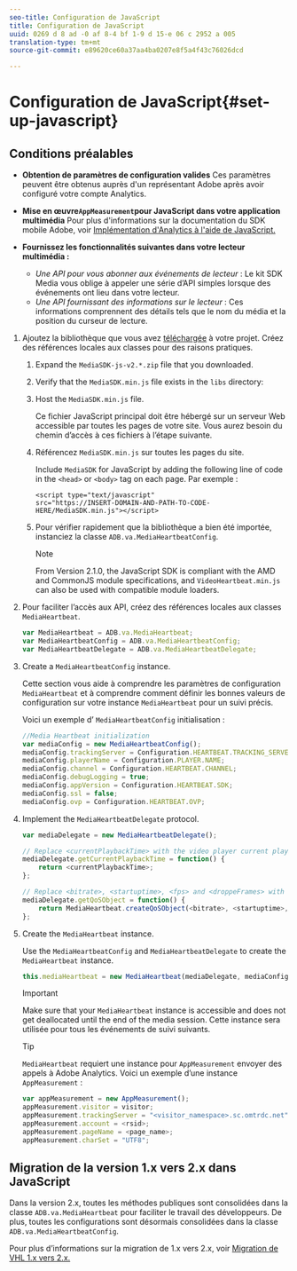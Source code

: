```yaml
---
seo-title: Configuration de JavaScript
title: Configuration de JavaScript
uuid: 0269 d 8 ad -0 af 8-4 bf 1-9 d 15-e 06 c 2952 a 005
translation-type: tm+mt
source-git-commit: e89620ce60a37aa4ba0207e8f5a4f43c76026dcd

---
```



# Configuration de JavaScript{#set-up-javascript}

## Conditions préalables

* **Obtention de paramètres
de configuration valides** Ces paramètres peuvent être obtenus auprès d'un représentant Adobe après avoir configuré votre compte Analytics.
* **Mise en œuvre`AppMeasurement`pour JavaScript dans votre application
multimédia** Pour plus d'informations sur la documentation du SDK mobile Adobe, voir [Implémentation d'Analytics à l'aide de JavaScript.](https://marketing.adobe.com/resources/help/en_US/sc/implement/js_implementation.html)

* **Fournissez les fonctionnalités suivantes dans votre lecteur multimédia :**

   * *Une API pour vous abonner aux événements de lecteur* : Le kit SDK Media vous oblige à appeler une série d’API simples lorsque des événements ont lieu dans votre lecteur.
   * *Une API fournissant des informations sur le lecteur* : Ces informations comprennent des détails tels que le nom du média et la position du curseur de lecture.

1. Ajoutez la bibliothèque que vous avez [téléchargée](/help/sdk-implement/download-sdks.md#section_551A10AD7880426BB29AE52482BB4211) à votre projet. Créez des références locales aux classes pour des raisons pratiques.

   1. Expand the `MediaSDK-js-v2.*.zip` file that you downloaded.
   1. Verify that the `MediaSDK.min.js` file exists in the `libs` directory:

   1. Host the `MediaSDK.min.js` file.

      Ce fichier JavaScript principal doit être hébergé sur un serveur Web accessible par toutes les pages de votre site. Vous aurez besoin du chemin d’accès à ces fichiers à l’étape suivante.

   1. Référencez `MediaSDK.min.js` sur toutes les pages du site.

      Include `MediaSDK` for JavaScript by adding the following line of code in the `<head>` or `<body>` tag on each page. Par exemple :

      ```
      <script type="text/javascript" 
      src="https://INSERT-DOMAIN-AND-PATH-TO-CODE-HERE/MediaSDK.min.js"></script>
      ```

   1. Pour vérifier rapidement que la bibliothèque a bien été importée, instanciez la classe `ADB.va.MediaHeartbeatConfig`.

      >[!NOTE]
      >
      >From Version 2.1.0, the JavaScript SDK is compliant with the AMD and CommonJS module specifications, and `VideoHeartbeat.min.js` can also be used with compatible module loaders.

1. Pour faciliter l’accès aux API, créez des références locales aux classes `MediaHeartbeat`. 

   ```js
   var MediaHeartbeat = ADB.va.MediaHeartbeat; 
   var MediaHeartbeatConfig = ADB.va.MediaHeartbeatConfig; 
   var MediaHeartbeatDelegate = ADB.va.MediaHeartbeatDelegate; 
   ```

1. Create a `MediaHeartbeatConfig` instance.

   Cette section vous aide à comprendre les paramètres de configuration `MediaHeartbeat` et à comprendre comment définir les bonnes valeurs de configuration sur votre instance `MediaHeartbeat` pour un suivi précis.

   Voici un exemple d’ `MediaHeartbeatConfig` initialisation :

   ```js
   //Media Heartbeat initialization 
   var mediaConfig = new MediaHeartbeatConfig(); 
   mediaConfig.trackingServer = Configuration.HEARTBEAT.TRACKING_SERVER; 
   mediaConfig.playerName = Configuration.PLAYER.NAME; 
   mediaConfig.channel = Configuration.HEARTBEAT.CHANNEL; 
   mediaConfig.debugLogging = true; 
   mediaConfig.appVersion = Configuration.HEARTBEAT.SDK; 
   mediaConfig.ssl = false; 
   mediaConfig.ovp = Configuration.HEARTBEAT.OVP; 
   ```

1. Implement the `MediaHeartbeatDelegate` protocol.

   ```js
   var mediaDelegate = new MediaHeartbeatDelegate(); 
   
   // Replace <currentPlaybackTime> with the video player current playback time 
   mediaDelegate.getCurrentPlaybackTime = function() { 
       return <currentPlaybackTime>; 
   }; 
   
   // Replace <bitrate>, <startuptime>, <fps> and <droppeFrames> with the current playback QoS values.  
   mediaDelegate.getQoSObject = function() { 
       return MediaHeartbeat.createQoSObject(<bitrate>, <startuptime>, <fps>, <droppedFrames>); 
   };
   ```

1. Create the `MediaHeartbeat` instance.

   Use the `MediaHeartbeatConfig` and `MediaHeartbeatDelegate` to create the `MediaHeartbeat` instance.

   ```js
   this.mediaHeartbeat = new MediaHeartbeat(mediaDelegate, mediaConfig, appMeasurement);
   ```

   >[!IMPORTANT]
   >
   >Make sure that your `MediaHeartbeat` instance is accessible and does not get deallocated until the end of the media session. Cette instance sera utilisée pour tous les événements de suivi suivants.

   >[!TIP]
   >
   >`MediaHeartbeat` requiert une instance pour `AppMeasurement` envoyer des appels à Adobe Analytics. Voici un exemple d’une instance `AppMeasurement` :

   ```js
   var appMeasurement = new AppMeasurement(); 
   appMeasurement.visitor = visitor; 
   appMeasurement.trackingServer = "<visitor_namespace>.sc.omtrdc.net"; 
   appMeasurement.account = <rsid>; 
   appMeasurement.pageName = <page_name>; 
   appMeasurement.charSet = "UTF­8";
   ```

## Migration de la version 1.x vers 2.x dans JavaScript

Dans la version 2.x, toutes les méthodes publiques sont consolidées dans la classe `ADB.va.MediaHeartbeat` pour faciliter le travail des développeurs. De plus, toutes les configurations sont désormais consolidées dans la classe `ADB.va.MediaHeartbeatConfig`. 

Pour plus d’informations sur la migration de 1.x vers 2.x, voir [Migration de VHL 1.x vers 2.x.](/help/sdk-implement/va-1x-to-2x/mig-1x-2x-overview.md)
